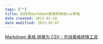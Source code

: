 ```yaml
---
tags: [""]
title: 如何将markdown表格转换成csv表格
date created: 2023-02-28
date modified: 2023-03-07
---
```


[Markdown 表格 转换为 CSV - 在线表格转换工具](https://tableconvert.com/zh-cn/markdown-to-csv)
